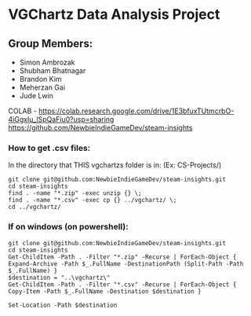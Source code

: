 # VGChartz Data Analysis Project

## Group Members:
 - Simon Ambrozak
 - Shubham Bhatnagar
 - Brandon Kim
 - Meherzan Gai
 - Jude Lwin

COLAB - https://colab.research.google.com/drive/1E3bfuxTUtmcrbO-4iGgxIu_lSpQaFiu0?usp=sharing
https://github.com/NewbieIndieGameDev/steam-insights
### How to get .csv files:
In the directory that THIS vgchartzs folder is in: (Ex: CS-Projects/)
```
git clone git@github.com:NewbieIndieGameDev/steam-insights.git
cd steam-insights
find . -name "*.zip" -exec unzip {} \;
find . -name "*.csv" -exec cp {} ../vgchartz/ \;
cd ../vgchartz/
```

### If on windows (on powershell):
```
git clone git@github.com:NewbieIndieGameDev/steam-insights.git
cd steam-insights
Get-ChildItem -Path . -Filter "*.zip" -Recurse | ForEach-Object { Expand-Archive -Path $_.FullName -DestinationPath (Split-Path -Path $_.FullName) }
$destination = "..\vgchartz\"
Get-ChildItem -Path . -Filter "*.csv" -Recurse | ForEach-Object { Copy-Item -Path $_.FullName -Destination $destination }

Set-Location -Path $destination
```
